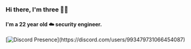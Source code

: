 <h3 align="left">Hi there, I'm three 👋🏻</h2>
<h4 align="left">I'm a 22 year old ☁️ security engineer.</h4>

[![Discord Presence](https://lanyard.cnrad.dev/api/993479731066454087?theme=dark&bg=171A1F&animated=false&borderRadius=5px&idleMessage=Probably%20doing%20something%20else...)](https://discord.com/users/993479731066454087)
